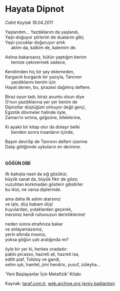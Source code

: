 # Hayata Dipnot

*Cahit Koytak 18.04.2011*

<div class="yazi"><p>Yaşlandım... Yazdıklarım da yaşlandı,<br/>Yaşlı doğuyor şiirlerim de dualarım gibi;<br/>Yaşlı çocuklar doğuruyor artık<br/>     aklım da, kalbim de, kalemim de.</p>
<p>Aslına bakarsanız, bütün yaptığım benim<br/>     temize çekivermek sadece,</p>
<p>Kendimden hiç bir şey eklemeden,<br/>Kargacık burgacık bir yazıyla, Tanrının<br/>     yazdıklarını benim için<br/>Hayat denen, bu, şirazesi dağılmış deftere.</p>
<p>Biraz oyun tadı, biraz avuntu olsun diye<br/>O’nun yazdıklarına yer yer benim de<br/>Dipnotlar düştüğüm olmuyor değil gerçi,<br/>Egzotik dövmeler halinde öyle,<br/>Zaman‘ın sırtına, göğsüne, bileklerine,</p>
<p>Ki ayaklı bir kitap olur da dolaşır belki<br/>     benden sonra insanların içinde,</p>
<p>Başım devrilip de Tanrının defteri üzerine<br/>Dalıp gittiğimde uykuların en derinine.</p>
<h4><br/>GÖĞÜN DİBİ</h4>
<p>ilk bakışta nasıl da sığ gözükür,<br/>büyük sanat da, büyük fikir de göze;<br/>vuzuhtan korkmadan gösterir gibidirler<br/>bu ikisi, ne varsa diplerinde.</p>
<p>ama daha ilk adımı atarsınız<br/>ve işte, düş babam düş!<br/>kuyulardan, yutaklardan geçerek,<br/>inersiniz kendi ruhunuzun derinliklerine!</p>
<p>neden sonra etrafınıza bakar<br/>ve anlayamazsınız,<br/>yerin altında mısınız,<br/>yoksa göğün çatı aralığında mı?</p>
<p>öyle bir yer ki, herkes oradadır:<br/>pablo picasso, hazreti ali, hazreti isa,<br/>edith piaf, Tolstoy ve gandi,<br/>selim ışık, hamlet, jimi hendrix, yusuf, züleyha...</p>
<p>‘Yeni Başlayanlar İçin Metafizik’ Kitabı</p>
</div>

Kaynak: [taraf.com.tr](http://www.taraf.com.tr/cahit-koytak/makale-hayata-dipnot.htm), [web.archive.org (arşiv bağlantısı)](http://web.archive.org/web/20130623231700/http://www.taraf.com.tr/cahit-koytak/makale-hayata-dipnot.htm)
